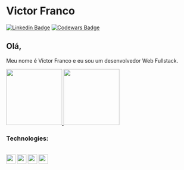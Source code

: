 # Victor Franco
[![Linkedin Badge](https://img.shields.io/badge/-Victor_Franco-blue?style=flat-square&logo=Linkedin&logoColor=white&link=https://www.linkedin.com/in/victorf05/)](https://www.linkedin.com/in/victorf05/)
[![Codewars Badge](https://www.codewars.com/users/VictorF05/badges/micro)](https://www.codewars.com/users/VictorF05)

## Olá, 
Meu nome é Víctor Franco e eu sou um desenvolvedor Web Fullstack.

<p align="justify">
  <a href="https://github.com/VictorF05/github-readme-stats">
    <img
      height="150"
      src="https://github-readme-stats.vercel.app/api?username=VictorF05&count_private=true&show_icons=true&custom_title=Github%20Status&show=issues&theme=radical"
    />
  </a>
   <a href="https://github.com/VictorF05/github-readme-stats">
    <img
      height="150"
      src="https://github-readme-stats.vercel.app/api/top-langs/?username=VictorF05&layout=compact&theme=radical" />
  </a>  
</p>

### Technologies:
<div style="display: inline_block"><br>
  <code><img height="25" src="https://cdn.jsdelivr.net/gh/devicons/devicon/icons/javascript/javascript-original.svg"></code>
  <code><img height="25" src="https://cdn.jsdelivr.net/gh/devicons/devicon/icons/html5/html5-original.svg"></code>
  <code><img height="25" src="https://cdn.jsdelivr.net/gh/devicons/devicon/icons/css3/css3-original.svg"></code>
  <code><img height="25" src="https://cdn.jsdelivr.net/gh/devicons/devicon/icons/mysql/mysql-original.svg"></code>
</div>
